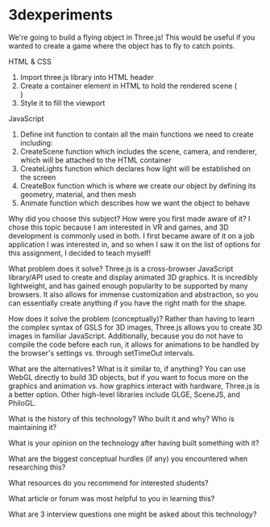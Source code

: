 # 3dexperiments

We're going to build a flying object in Three.js! This would be useful if you wanted to create a game where the object has to fly to catch points.

HTML & CSS
1. Import three.js library into HTML header
2. Create a container element in HTML to hold the rendered scene (<div id="world"></div>)
3. Style it to fill the viewport

JavaScript
1. Define init function to contain all the main functions we need to create including:
2. CreateScene function which includes the scene, camera, and renderer, which will be attached to the HTML container
3. CreateLights function which declares how light will be established on the screen
4. CreateBox function which is where we create our object by defining its geometry, material, and then mesh
5. Animate function which describes how we want the object to behave

Why did you choose this subject? How were you first made aware of it?
I chose this topic because I am interested in VR and games, and 3D development is commonly used in both. I first became aware of it on a job application I was interested in, and so when I saw it on the list of options for this assignment, I decided to teach myself!

What problem does it solve?
Three.js is a cross-browser JavaScript library/API used to create and display animated 3D graphics. It is incredibly lightweight, and has gained enough popularity to be supported by many browsers. It also allows for immense customization and abstraction, so you can essentially create anything if you have the right math for the shape.

How does it solve the problem (conceptually)?
Rather than having to learn the complex syntax of GSLS for 3D images, Three.js allows you to create 3D images in familiar JavaScript. Additionally, because you do not have to compile the code before each run, it allows for animations to be handled by the browser's settings vs. through setTimeOut intervals.

What are the alternatives? What is it similar to, if anything?
You can use WebGL directly to build 3D objects, but if you want to focus more on the graphics and animation vs. how graphics interact with hardware, Three.js is a better option. Other high-level libraries include GLGE, SceneJS, and PhiloGL.


What is the history of this technology? Who built it and why? Who is maintaining it?


What is your opinion on the technology after having built something with it?

What are the biggest conceptual hurdles (if any) you encountered when researching this?

What resources do you recommend for interested students?

What article or forum was most helpful to you in learning this?

What are 3 interview questions one might be asked about this technology?
